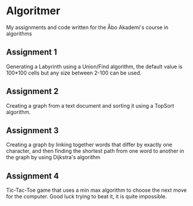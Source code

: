 # Algoritmer

My assignments and code written for the Åbo Akademi's course in algorithms

## Assignment 1

Generating a Labyrinth using a Union/Find algorithm, the default value is 100*100 cells but any size between 2-100 can be used.

## Assignment 2

Creating a graph from a text document and sorting it using a TopSort algorithm.

## Assignment 3

Creating a graph by linking together words that differ by exactly one character, and then finding the shortest path from one word to another in the graph by using Dijkstra's algorithm

## Assignment 4

Tic-Tac-Toe game that uses a min max algorithm to choose the next move for the computer. Good luck trying to beat it, it is quite impossible.
